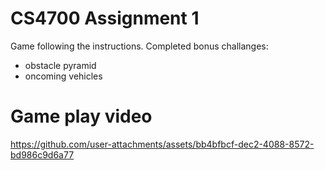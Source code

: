 # CS4700 Assignment 1

  Game following the instructions. 
  Completed bonus challanges:
  - obstacle pyramid 
  - oncoming vehicles 
# Game play video

https://github.com/user-attachments/assets/bb4bfbcf-dec2-4088-8572-bd986c9d6a77

